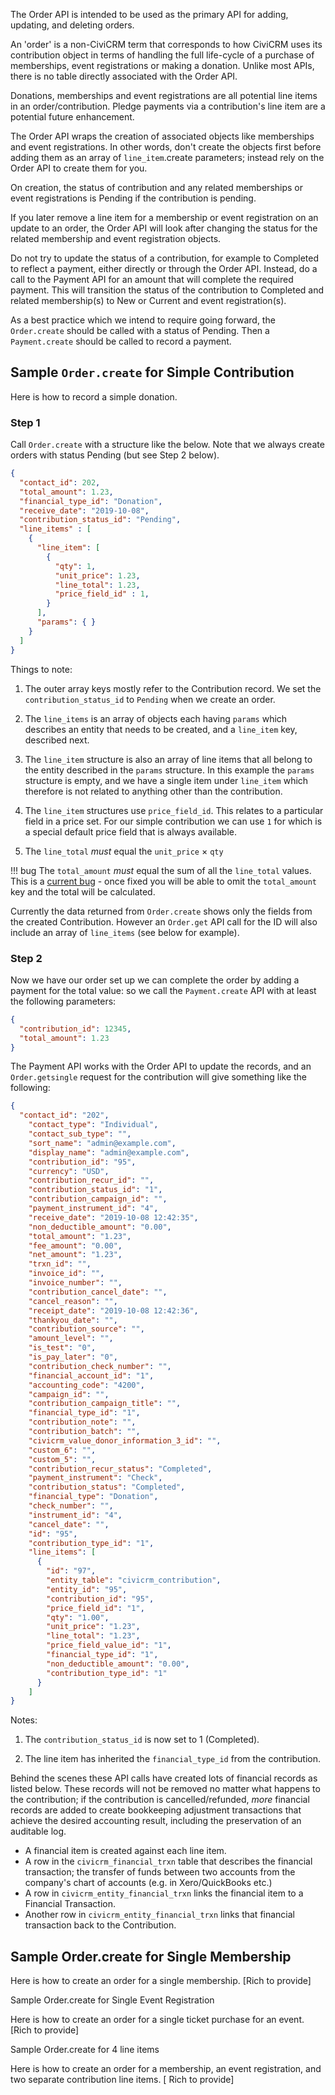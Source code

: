 The Order API is intended to be used as the primary API for adding, updating, and deleting orders. 

An 'order' is a non-CiviCRM term that corresponds to how CiviCRM uses its contribution object in terms of handling the full life-cycle of a purchase of memberships, event registrations or making a donation. Unlike most APIs, there is no table directly associated with the Order API. 

Donations, memberships and event registrations are all potential line items in an order/contribution. Pledge payments via a contribution's line item are a potential future enhancement.

The Order API wraps the creation of associated objects like memberships and event registrations. In other words, don't create the objects first before adding them as an array of `line_item`.create parameters; instead rely on the Order API to create them for you. 

On creation, the status of contribution and any related memberships or event registrations is Pending if the contribution is pending. 

If you later remove a line item for a membership or event registration on an update to an order, the Order API will look after changing the status for the related membership and event registration objects.

Do not try to update the status of a contribution, for example to Completed to reflect a payment, either directly or through the Order API. Instead, do a call to the Payment API for an amount that will complete the required payment. This will transition the status of the contribution to Completed and related membership(s) to New or Current and event registration(s).

As a best practice which we intend to require going forward, the `Order.create` should be called with a status of Pending. Then a `Payment.create` should be called to record a payment.

## Sample `Order.create` for Simple Contribution

Here is how to record a simple donation.

### Step 1

Call `Order.create` with a structure like the below. Note that we always create orders with status Pending (but see Step 2 below).

```json
{
  "contact_id": 202,
  "total_amount": 1.23,
  "financial_type_id": "Donation",
  "receive_date": "2019-10-08",
  "contribution_status_id": "Pending",
  "line_items" : [
    {
      "line_item": [
        {
          "qty": 1,
          "unit_price": 1.23,
          "line_total": 1.23,
          "price_field_id" : 1,
        }
      ],
      "params": { }
    }
  ]
}
```

Things to note:

1. The outer array keys mostly refer to the Contribution record. We set the `contribution_status_id` to `Pending` when we create an order.

2. The `line_items` is an array of objects each having `params` which describes an entity that needs to be created, and a `line_item` key, described next.

3. The `line_item` structure is also an array of line items that all belong to the entity described in the `params` structure. In this example the `params` structure is empty, and we have a single item under `line_item` which therefore is not related to anything other than the contribution.

4. The `line_item` structures use `price_field_id`. This relates to a particular field in a price set. For our simple contribution we can use `1` for which is a special default price field that is always available.

5. The `line_total` *must* equal the `unit_price` × `qty`

!!! bug
    The `total_amount` *must* equal the sum of all the `line_total` values. This is a [current bug](https://lab.civicrm.orog/dev/financial/issues/73) - once fixed you will be able to omit the `total_amount` key and the total will be calculated.


Currently the data returned from `Order.create` shows only the fields from the created Contribution. However an `Order.get` API call for the ID will also include an array of `line_items` (see below for example).

### Step 2

Now we have our order set up we can complete the order by adding a payment for the total value: so we call the `Payment.create` API with at least the following parameters:

```json
{
  "contribution_id": 12345,
  "total_amount": 1.23
}
```

The Payment API works with the Order API to update the records, and an `Order.getsingle` request for the contribution will give something like the following:

```json
{
  "contact_id": "202",
    "contact_type": "Individual",
    "contact_sub_type": "",
    "sort_name": "admin@example.com",
    "display_name": "admin@example.com",
    "contribution_id": "95",
    "currency": "USD",
    "contribution_recur_id": "",
    "contribution_status_id": "1",
    "contribution_campaign_id": "",
    "payment_instrument_id": "4",
    "receive_date": "2019-10-08 12:42:35",
    "non_deductible_amount": "0.00",
    "total_amount": "1.23",
    "fee_amount": "0.00",
    "net_amount": "1.23",
    "trxn_id": "",
    "invoice_id": "",
    "invoice_number": "",
    "contribution_cancel_date": "",
    "cancel_reason": "",
    "receipt_date": "2019-10-08 12:42:36",
    "thankyou_date": "",
    "contribution_source": "",
    "amount_level": "",
    "is_test": "0",
    "is_pay_later": "0",
    "contribution_check_number": "",
    "financial_account_id": "1",
    "accounting_code": "4200",
    "campaign_id": "",
    "contribution_campaign_title": "",
    "financial_type_id": "1",
    "contribution_note": "",
    "contribution_batch": "",
    "civicrm_value_donor_information_3_id": "",
    "custom_6": "",
    "custom_5": "",
    "contribution_recur_status": "Completed",
    "payment_instrument": "Check",
    "contribution_status": "Completed",
    "financial_type": "Donation",
    "check_number": "",
    "instrument_id": "4",
    "cancel_date": "",
    "id": "95",
    "contribution_type_id": "1",
    "line_items": [
      {
        "id": "97",
        "entity_table": "civicrm_contribution",
        "entity_id": "95",
        "contribution_id": "95",
        "price_field_id": "1",
        "qty": "1.00",
        "unit_price": "1.23",
        "line_total": "1.23",
        "price_field_value_id": "1",
        "financial_type_id": "1",
        "non_deductible_amount": "0.00",
        "contribution_type_id": "1"
      }
    ]
}
```

Notes:

1. The `contribution_status_id` is now set to 1 (Completed).

2. The line item has inherited the `financial_type_id` from the contribution.

Behind the scenes these API calls have created lots of financial records as listed below. These records will not be removed no matter what happens to the contribution; if the contribution is cancelled/refunded, *more* financial records are added to create bookkeeping adjustment transactions that achieve the desired accounting result, including the preservation of an auditable log.

- A financial item is created against each line item.
- A row in the `civicrm_financial_trxn` table that describes the financial transaction; the transfer of funds between two accounts from the company's chart of accounts (e.g. in Xero/QuickBooks etc.)
- A row in `civicrm_entity_financial_trxn` links the financial item to a Financial Transaction.
- Another row in `civicrm_entity_financial_trxn` links that financial transaction back to the Contribution.


## Sample Order.create for Single Membership

Here is how to create an order for a single membership. [Rich to provide]


Sample Order.create for Single Event Registration

Here is how to create an order for a single ticket purchase for an event. [Rich to provide]


Sample Order.create for 4 line items

Here is how to create an order for a membership, an event registration, and two separate contribution line items. [ Rich to provide]

